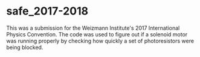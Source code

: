 # safe_2017-2018

This was a submission for the Weizmann Institute's 2017 International Physics Convention.
The code was used to figure out if a solenoid motor was running properly by checking how
quickly a set of photoresistors were being blocked.
